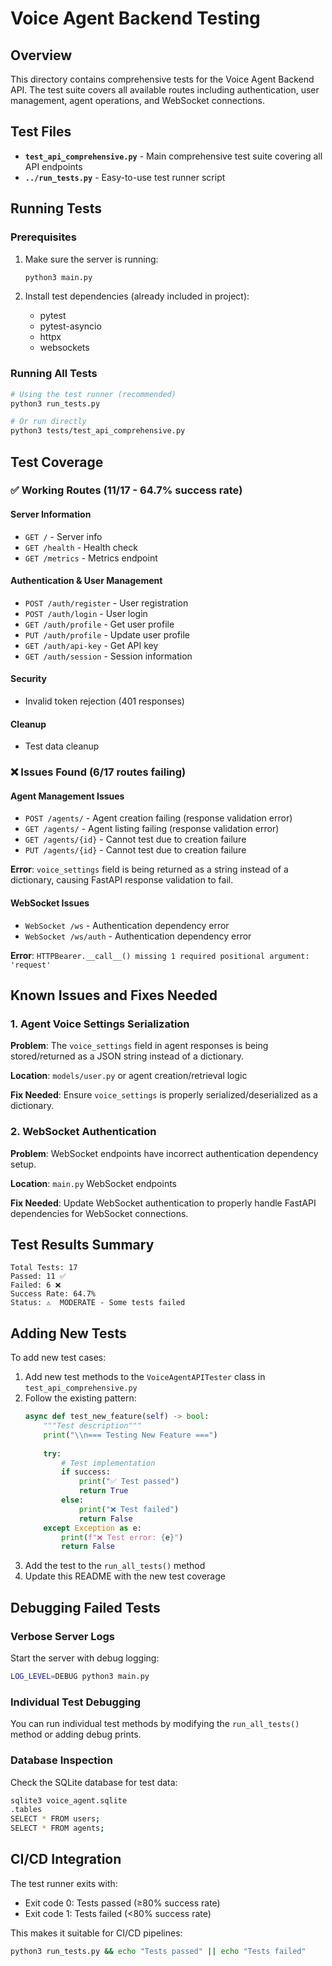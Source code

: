 # Voice Agent Backend Testing

## Overview

This directory contains comprehensive tests for the Voice Agent Backend API. The test suite covers all available routes including authentication, user management, agent operations, and WebSocket connections.

## Test Files

- **`test_api_comprehensive.py`** - Main comprehensive test suite covering all API endpoints
- **`../run_tests.py`** - Easy-to-use test runner script

## Running Tests

### Prerequisites

1. Make sure the server is running:
   ```bash
   python3 main.py
   ```

2. Install test dependencies (already included in project):
   - pytest
   - pytest-asyncio
   - httpx
   - websockets

### Running All Tests

```bash
# Using the test runner (recommended)
python3 run_tests.py

# Or run directly
python3 tests/test_api_comprehensive.py
```

## Test Coverage

### ✅ Working Routes (11/17 - 64.7% success rate)

#### Server Information
- `GET /` - Server info
- `GET /health` - Health check  
- `GET /metrics` - Metrics endpoint

#### Authentication & User Management
- `POST /auth/register` - User registration
- `POST /auth/login` - User login
- `GET /auth/profile` - Get user profile
- `PUT /auth/profile` - Update user profile
- `GET /auth/api-key` - Get API key
- `GET /auth/session` - Session information

#### Security
- Invalid token rejection (401 responses)

#### Cleanup
- Test data cleanup

### ❌ Issues Found (6/17 routes failing)

#### Agent Management Issues
- `POST /agents/` - Agent creation failing (response validation error)
- `GET /agents/` - Agent listing failing (response validation error)
- `GET /agents/{id}` - Cannot test due to creation failure
- `PUT /agents/{id}` - Cannot test due to creation failure

**Error**: `voice_settings` field is being returned as a string instead of a dictionary, causing FastAPI response validation to fail.

#### WebSocket Issues
- `WebSocket /ws` - Authentication dependency error
- `WebSocket /ws/auth` - Authentication dependency error

**Error**: `HTTPBearer.__call__() missing 1 required positional argument: 'request'`

## Known Issues and Fixes Needed

### 1. Agent Voice Settings Serialization

**Problem**: The `voice_settings` field in agent responses is being stored/returned as a JSON string instead of a dictionary.

**Location**: `models/user.py` or agent creation/retrieval logic

**Fix Needed**: Ensure `voice_settings` is properly serialized/deserialized as a dictionary.

### 2. WebSocket Authentication

**Problem**: WebSocket endpoints have incorrect authentication dependency setup.

**Location**: `main.py` WebSocket endpoints

**Fix Needed**: Update WebSocket authentication to properly handle FastAPI dependencies for WebSocket connections.

## Test Results Summary

```
Total Tests: 17
Passed: 11 ✅
Failed: 6 ❌
Success Rate: 64.7%
Status: ⚠️  MODERATE - Some tests failed
```

## Adding New Tests

To add new test cases:

1. Add new test methods to the `VoiceAgentAPITester` class in `test_api_comprehensive.py`
2. Follow the existing pattern:
   ```python
   async def test_new_feature(self) -> bool:
       """Test description"""
       print("\\n=== Testing New Feature ===")
       
       try:
           # Test implementation
           if success:
               print("✅ Test passed")
               return True
           else:
               print("❌ Test failed")
               return False
       except Exception as e:
           print(f"❌ Test error: {e}")
           return False
   ```
3. Add the test to the `run_all_tests()` method
4. Update this README with the new test coverage

## Debugging Failed Tests

### Verbose Server Logs

Start the server with debug logging:
```bash
LOG_LEVEL=DEBUG python3 main.py
```

### Individual Test Debugging

You can run individual test methods by modifying the `run_all_tests()` method or adding debug prints.

### Database Inspection

Check the SQLite database for test data:
```bash
sqlite3 voice_agent.sqlite
.tables
SELECT * FROM users;
SELECT * FROM agents;
```

## CI/CD Integration

The test runner exits with:
- Exit code 0: Tests passed (≥80% success rate)
- Exit code 1: Tests failed (<80% success rate)

This makes it suitable for CI/CD pipelines:
```bash
python3 run_tests.py && echo "Tests passed" || echo "Tests failed"
```
